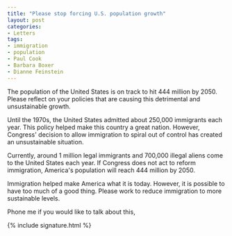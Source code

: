 ```yaml
---
title: "Please stop forcing U.S. population growth"
layout: post
categories:
- Letters
tags:
- immigration
- population
- Paul Cook
- Barbara Boxer
- Dianne Feinstein
---
```


The population of the United States is on track to hit 444 million by 2050. Please reflect on your policies that are causing this detrimental and unsustainable growth.

Until the 1970s, the United States admitted about 250,000 immigrants each year. This policy helped make this country a great nation. However, Congress' decision to allow immigration to spiral out of control has created an unsustainable situation.

Currently, around 1 million legal immigrants and 700,000 illegal aliens come to the United States each year. If Congress does not act to reform immigration, America's population will reach 444 million by 2050.

Immigration helped make America what it is today. However, it is possible to have too much of a good thing. Please work to reduce immigration to more sustainable levels.

Phone me if you would like to talk about this,

{% include signature.html %}
